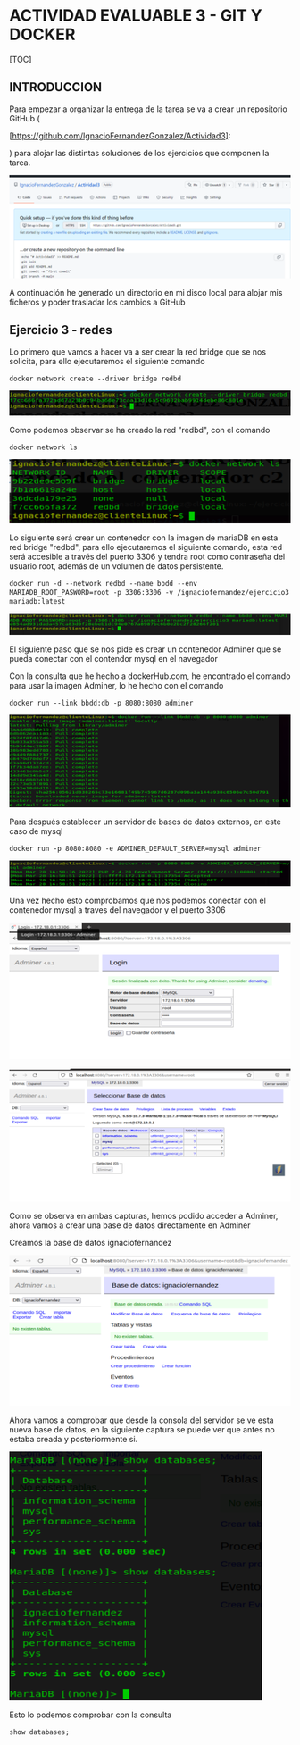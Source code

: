 # ACTIVIDAD EVALUABLE 3 - GIT Y DOCKER

[TOC]



## INTRODUCCION

Para empezar a organizar la entrega de la tarea se va a crear un repositorio GitHub (

[https://github.com/IgnacioFernandezGonzalez/Actividad3]: 

) para alojar las distintas soluciones de los ejercicios que componen la tarea.



<img src="ACTIVIDAD%20EVALUABLE%203%20-%20GIT%20Y%20DOCKER.assets/image-20220324194209941.png" alt="image-20220324194209941" style="zoom:80%;" />



A continuación he generado un directorio en mi disco local para alojar mis ficheros y poder trasladar los cambios a GitHub



## Ejercicio 3 - redes

Lo primero que vamos a hacer va a ser crear la red bridge que se nos solicita, para ello ejecutaremos el siguiente comando

```
docker network create --driver bridge redbd
```

![image-20220328182154568](ACTIVIDAD%20EVALUABLE%203%20-%20GIT%20Y%20DOCKER.assets/image-20220328182154568.png)

Como podemos observar se ha creado la red "redbd", con el comando

```
docker network ls
```

![image-20220328182325734](ACTIVIDAD%20EVALUABLE%203%20-%20GIT%20Y%20DOCKER.assets/image-20220328182325734.png)

Lo siguiente será crear un contenedor con la imagen de mariaDB en esta red bridge "redbd", para ello ejecutaremos el siguiente comando, esta red será accesible a través del puerto 3306 y tendra root como contraseña del usuario root, además de un volumen de datos persistente.

```
docker run -d --network redbd --name bbdd --env MARIADB_ROOT_PASWORD=root -p 3306:3306 -v /ignaciofernandez/ejercicio3 mariadb:latest
```

![image-20220328184424294](ACTIVIDAD%20EVALUABLE%203%20-%20GIT%20Y%20DOCKER.assets/image-20220328184424294.png)

El siguiente paso que se nos pide es crear un contenedor Adminer que se pueda conectar con el contendor mysql en el navegador

Con la consulta que he hecho a dockerHub.com, he encontrado el comando para usar la imagen Adminer, lo he hecho con el comando

```
docker run --link bbdd:db -p 8080:8080 adminer
```

 ![image-20220328190348282](ACTIVIDAD%20EVALUABLE%203%20-%20GIT%20Y%20DOCKER.assets/image-20220328190348282.png)

Para después establecer un servidor de bases de datos externos, en este caso de mysql

```
docker run -p 8080:8080 -e ADMINER_DEFAULT_SERVER=mysql adminer
```

![image-20220328190530495](ACTIVIDAD%20EVALUABLE%203%20-%20GIT%20Y%20DOCKER.assets/image-20220328190530495.png)

Una vez hecho esto comprobamos que nos podemos conectar con el contenedor mysql a traves del navegador y el puerto 3306

![image-20220328205343059](ACTIVIDAD%20EVALUABLE%203%20-%20GIT%20Y%20DOCKER.assets/image-20220328205343059-16484936252701.png)

![image-20220328205449992](ACTIVIDAD%20EVALUABLE%203%20-%20GIT%20Y%20DOCKER.assets/image-20220328205449992.png)

Como se observa en ambas capturas, hemos podido acceder a Adminer, ahora vamos a crear una base de datos directamente en Adminer

Creamos la base de datos ignaciofernandez

![image-20220328205623158](ACTIVIDAD%20EVALUABLE%203%20-%20GIT%20Y%20DOCKER.assets/image-20220328205623158.png)

Ahora vamos a comprobar que desde la consola del servidor se ve esta nueva base de datos, en la siguiente captura se puede ver que antes no estaba creada y posteriormente si.

![image-20220328205753418](ACTIVIDAD%20EVALUABLE%203%20-%20GIT%20Y%20DOCKER.assets/image-20220328205753418.png)

Esto lo podemos comprobar con la consulta

```sql
show databases;
```







